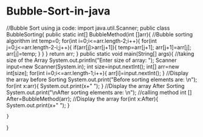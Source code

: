 # Bubble-Sort-in-java
//Bubble Sort using ja
code:
import java.util.Scanner;
public class BubbleSorting{
    public static int[] BubbleMethod(int []arr){
        //Bubble sorting algorithm
        int temp=0;
        for(int i=0;i<=arr.length-2;i++){
            for(int j=0;j<=arr.length-2-i;j++){
                if(arr[j]>arr[j+1]){
                    temp=arr[j+1];
                    arr[j+1]=arr[j];
                    arr[j]=temp;
                }
            }
        }
        return arr;
    }
    public static void main(String[] args){
        //taking size of the Array
        System.out.println("Enter size of array: ");
        Scanner input=new Scanner(System.in);
        int size=input.nextInt();
        int[] arr=new int[size];
        for(int i=0;i<=arr.length-1;i++){
            arr[i]=input.nextInt();
        }
        //Display the array before Sorting
        System.out.print("Before  sorting elements are: \n");
        for(int x:arr){
            System.out.print(x+" ");
        }
        //Display the array After Sorting
        System.out.print("\nAfter sorting elements are: \n");
        //calling method
        int [] After=BubbleMethod(arr);
        //Display the array
        for(int x:After){
            System.out.print(x+" ");
        }

    }
}
